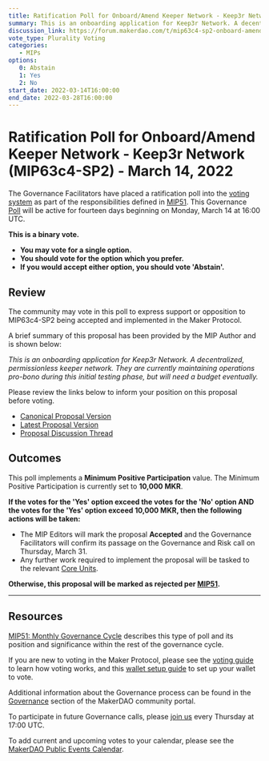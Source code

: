 ```yaml
---
title: Ratification Poll for Onboard/Amend Keeper Network - Keep3r Network (MIP63c4-SP2) - March 14, 2022
summary: This is an onboarding application for Keep3r Network. A decentralized, permissionless keeper network. They are currently maintaining operations pro-bono during this initial testing phase, but will need a budget eventually.
discussion_link: https://forum.makerdao.com/t/mip63c4-sp2-onboard-amend-keeper-network-keep3r-network/12748/1
vote_type: Plurality Voting
categories:
   - MIPs
options:
   0: Abstain
   1: Yes
   2: No
start_date: 2022-03-14T16:00:00
end_date: 2022-03-28T16:00:00
---
```

# Ratification Poll for Onboard/Amend Keeper Network - Keep3r Network (MIP63c4-SP2) - March 14, 2022

The Governance Facilitators have placed a ratification poll into the [voting system](https://vote.makerdao.com/polling) as part of the responsibilities defined in [MIP51](https://mips.makerdao.com/mips/details/MIP51). This Governance [Poll](https://community-development.makerdao.com/en/learn/governance/on-chain-gov) will be active for fourteen days beginning on Monday, March 14 at 16:00 UTC.

**This is a binary vote.** 
- **You may vote for a single option.** 
- **You should vote for the option which you prefer.**
- **If you would accept either option, you should vote 'Abstain'.**

## Review

The community may vote in this poll to express support or opposition to MIP63c4-SP2 being accepted and implemented in the Maker Protocol.

A brief summary of this proposal has been provided by the MIP Author and is shown below:

*This is an onboarding application for Keep3r Network. A decentralized, permissionless keeper network. They are currently maintaining operations pro-bono during this initial testing phase, but will need a budget eventually.*

Please review the links below to inform your position on this proposal before voting.
* [Canonical Proposal Version](https://github.com/makerdao/mips/blob/de210dc48b19a31b26f1d35dda3611710bacf232/MIP63/MIP63c4-Subproposals/MIP63c4-SP2.md)
* [Latest Proposal Version](https://mips.makerdao.com/mips/details/MIP63c4SP2)
* [Proposal Discussion Thread](https://forum.makerdao.com/t/mip63c4-sp2-onboard-amend-keeper-network-keep3r-network/12748/1)

## Outcomes

This poll implements a **Minimum Positive Participation** value. The Minimum Positive Participation is currently set to **10,000 MKR**.

**If the votes for the 'Yes' option exceed the votes for the 'No' option AND the votes for the 'Yes' option exceed 10,000 MKR, then the following actions will be taken:**
* The MIP Editors will mark the proposal **Accepted** and the Governance Facilitators will confirm its passage on the Governance and Risk call on Thursday, March 31. 
* Any further work required to implement the proposal will be tasked to the relevant [Core Units](https://mips.makerdao.com/mips/details/MIP38#mip38c2-core-unit-state).

**Otherwise, this proposal will be marked as rejected per [MIP51](https://mips.makerdao.com/mips/details/MIP51#mip51c2-ratification-poll).**

---

## Resources

[MIP51: Monthly Governance Cycle](https://mips.makerdao.com/mips/details/MIP51) describes this type of poll and its position and significance within the rest of the governance cycle.

If you are new to voting in the Maker Protocol, please see the [voting guide](https://community-development.makerdao.com/en/learn/governance/how-voting-works/) to learn how voting works, and this [wallet setup guide](https://community-development.makerdao.com/en/learn/governance/voting-setup/) to set up your wallet to vote.

Additional information about the Governance process can be found in the [Governance](https://community-development.makerdao.com/en/learn/governance) section of the MakerDAO community portal.

To participate in future Governance calls, please [join us](https://github.com/makerdao/community/tree/master/governance/governance-and-risk-meetings) every Thursday at 17:00 UTC.

To add current and upcoming votes to your calendar, please see the [MakerDAO Public Events Calendar](https://calendar.google.com/calendar/embed?src=makerdao.com_3efhm2ghipksegl009ktniomdk%40group.calendar.google.com&ctz=UTC&mode=week&showCalendars=0&showPrint=0).
